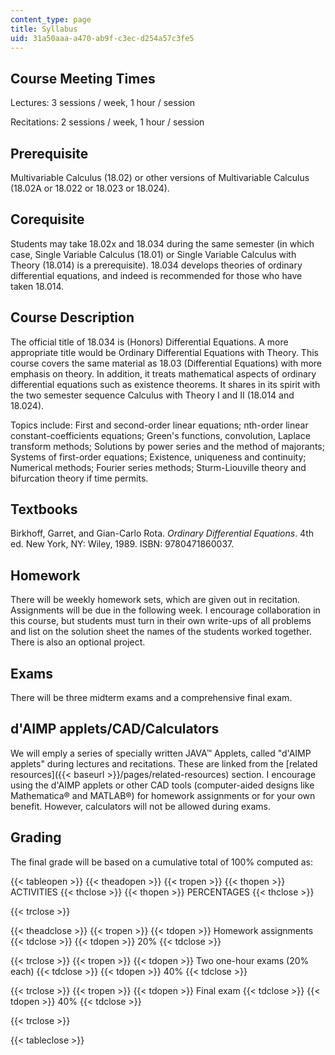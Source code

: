 ```yaml
---
content_type: page
title: Syllabus
uid: 31a50aaa-a470-ab9f-c3ec-d254a57c3fe5
---
```


Course Meeting Times
--------------------

Lectures: 3 sessions / week, 1 hour / session

Recitations: 2 sessions / week, 1 hour / session

Prerequisite
------------

Multivariable Calculus (18.02) or other versions of Multivariable Calculus (18.02A or 18.022 or 18.023 or 18.024).

Corequisite
-----------

Students may take 18.02x and 18.034 during the same semester (in which case, Single Variable Calculus (18.01) or Single Variable Calculus with Theory (18.014) is a prerequisite). 18.034 develops theories of ordinary differential equations, and indeed is recommended for those who have taken 18.014.

Course Description
------------------

The official title of 18.034 is (Honors) Differential Equations. A more appropriate title would be Ordinary Differential Equations with Theory. This course covers the same material as 18.03 (Differential Equations) with more emphasis on theory. In addition, it treats mathematical aspects of ordinary differential equations such as existence theorems. It shares in its spirit with the two semester sequence Calculus with Theory I and II (18.014 and 18.024).

Topics include: First and second-order linear equations; nth-order linear constant-coefficients equations; Green's functions, convolution, Laplace transform methods; Solutions by power series and the method of majorants; Systems of first-order equations; Existence, uniqueness and continuity; Numerical methods; Fourier series methods; Sturm-Liouville theory and bifurcation theory if time permits.

Textbooks
---------

Birkhoff, Garret, and Gian-Carlo Rota. _Ordinary Differential Equations_. 4th ed. New York, NY: Wiley, 1989. ISBN: 9780471860037.

Homework
--------

There will be weekly homework sets, which are given out in recitation. Assignments will be due in the following week. I encourage collaboration in this course, but students must turn in their own write-ups of all problems and list on the solution sheet the names of the students worked together. There is also an optional project.

Exams
-----

There will be three midterm exams and a comprehensive final exam.

d'AIMP applets/CAD/Calculators
------------------------------

We will emply a series of specially written JAVA™ Applets, called "d'AIMP applets" during lectures and recitations. These are linked from the [related resources]({{< baseurl >}}/pages/related-resources) section. I encourage using the d'AIMP applets or other CAD tools (computer-aided designs like Mathematica® and MATLAB®) for homework assignments or for your own benefit. However, calculators will not be allowed during exams.

Grading
-------

The final grade will be based on a cumulative total of 100% computed as:

{{< tableopen >}}
{{< theadopen >}}
{{< tropen >}}
{{< thopen >}}
ACTIVITIES
{{< thclose >}}
{{< thopen >}}
PERCENTAGES
{{< thclose >}}

{{< trclose >}}

{{< theadclose >}}
{{< tropen >}}
{{< tdopen >}}
Homework assignments
{{< tdclose >}}
{{< tdopen >}}
20%
{{< tdclose >}}

{{< trclose >}}
{{< tropen >}}
{{< tdopen >}}
Two one-hour exams (20% each)
{{< tdclose >}}
{{< tdopen >}}
40%
{{< tdclose >}}

{{< trclose >}}
{{< tropen >}}
{{< tdopen >}}
Final exam
{{< tdclose >}}
{{< tdopen >}}
40%
{{< tdclose >}}

{{< trclose >}}

{{< tableclose >}}